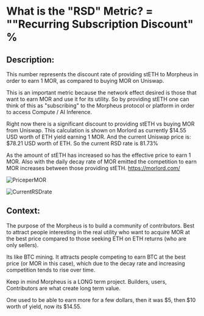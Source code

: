 # What is the "RSD" Metric? = ""Recurring Subscription Discount" %

## Description:
This number represents the discount rate of providing stETH to Morpheus in order to earn 1 MOR, as compared to buying MOR on Uniswap.

This is an important metric because the network effect desired is those that want to earn MOR and use it for its utility. So by providing stETH one can think of this as "subscribing" to the Morpheus protocol or platform in order to access Compute / AI Inference.

Right now there is a significant discount to providing stETH vs buying MOR from Uniswap. This calculation is shown on Morlord as currently $14.55 USD worth of ETH yield earning 1 MOR. And the current Uniswap price is: $78.21 USD worth of ETH. So the current RSD rate is 81.73%

As the amount of stETH has increased so has the effective price to earn 1 MOR. Also with the daily decay rate of MOR emitted the competition to earn MOR increases between those providing stETH.
https://morlord.com/

![PriceperMOR](https://github.com/MorpheusAIs/Docs/assets/1563345/4ee35840-632f-4fc7-8d8f-641f816cbcc8)

![CurrentRSDrate](https://github.com/MorpheusAIs/Docs/assets/1563345/974c2dfe-09d3-4087-88d4-151798e65647)

## Context:
The purpose of the Morpheus is to build a community of contributors.
Best to attract people interesting in the real utility who want to acquire MOR at the best price compared to those seeking ETH on ETH returns (who are only sellers).

Its like BTC mining. It attracts people competing to earn BTC at the best price (or MOR in this case), which due to the decay rate and increasing competition tends to rise over time. 

Keep in mind Morpheus is a LONG term project. Builders, users, Contributors are what create long term value.

One used to be able to earn more for a few dollars, then it was $5, then $10 worth of yield, now its $14.55. 
